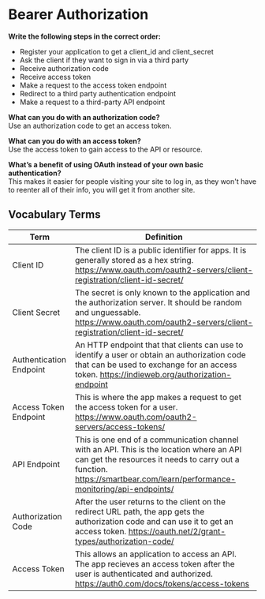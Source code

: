 # Bearer Authorization
__Write the following steps in the correct order:__   
 - Register your application to get a client_id and client_secret
 - Ask the client if they want to sign in via a third party
 - Receive authorization code
  - Receive access token
 - Make a request to the access token endpoint  
  - Redirect to a third party authentication endpoint
 - Make a request to a third-party API endpoint

__What can you do with an authorization code?__  
Use an authorization code to get an access token. 

__What can you do with an access token?__  
Use the access token to gain access to the API or resource. 

__What’s a benefit of using OAuth instead of your own basic authentication?__  
This makes it easier for people visiting your site to log in, as they won't have to reenter all of their info, you will get it from another site.   


## Vocabulary Terms  
  
|Term | Definition |  
|---|---| 
|Client ID | The client ID is a public identifier for apps. It is generally stored as a hex string. https://www.oauth.com/oauth2-servers/client-registration/client-id-secret/|
| Client Secret | The secret is only known to the application and the authorization server. It should be random and unguessable. https://www.oauth.com/oauth2-servers/client-registration/client-id-secret/|
| Authentication Endpoint | An HTTP endpoint that that clients can use to identify a user or obtain an authorization code that can be used to exchange for an access token. https://indieweb.org/authorization-endpoint |
| Access Token Endpoint | This is where the app makes a request to get the access token for a user. https://www.oauth.com/oauth2-servers/access-tokens/|
| API Endpoint | This is one end of a communication channel with an API. This is the location where an API can get the resources it needs to carry out a function.  https://smartbear.com/learn/performance-monitoring/api-endpoints/|
| Authorization Code | After the user returns to the client on the redirect URL path, the app gets the authorization code and can use it to get an access token. https://oauth.net/2/grant-types/authorization-code/|
| Access Token | This allows an application to access an API. The app recieves an access token after the user is authenticated and authorized. https://auth0.com/docs/tokens/access-tokens|
